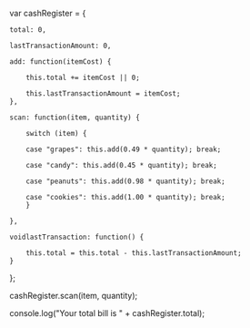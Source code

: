 var cashRegister = {

    total: 0,
    
    lastTransactionAmount: 0,
    
    add: function(itemCost) {
    
        this.total += itemCost || 0;
        
        this.lastTransactionAmount = itemCost;
    },
    
    scan: function(item, quantity) {
    
        switch (item) {
        
        case "grapes": this.add(0.49 * quantity); break;
        
        case "candy": this.add(0.45 * quantity); break;
        
        case "peanuts": this.add(0.98 * quantity); break;
        
        case "cookies": this.add(1.00 * quantity); break;
        }
        
    },
    
    voidlastTransaction: function() {
    
        this.total = this.total - this.lastTransactionAmount;
    }
    
};

cashRegister.scan(item, quantity);

console.log("Your total bill is " + cashRegister.total);
